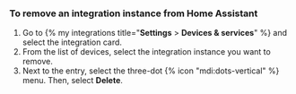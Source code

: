 ### To remove an integration instance from Home Assistant

1. Go to {% my integrations title="**Settings** > **Devices & services**" %} and select the integration card.
2. From the list of devices, select the integration instance you want to remove.
3. Next to the entry, select the three-dot {% icon "mdi:dots-vertical" %} menu. Then, select **Delete**.
